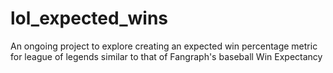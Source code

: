# lol_expected_wins
An ongoing project to explore creating an expected win percentage metric for league of legends similar to that of Fangraph's baseball Win Expectancy
